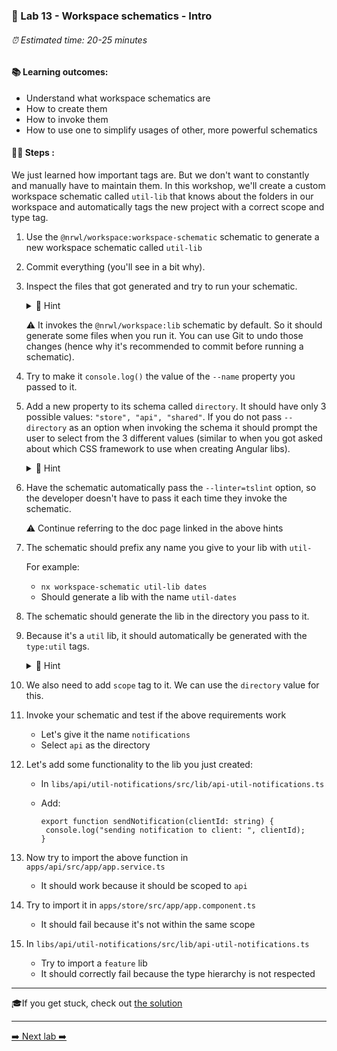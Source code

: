 ### 🧸️ Lab 13 - Workspace schematics - Intro

###### ⏰ Estimated time: 20-25 minutes

#### 📚 Learning outcomes:

- Understand what workspace schematics are
- How to create them
- How to invoke them 
- How to use one to simplify usages of other, more powerful schematics

#### 🏋️‍♀️ Steps :

We just learned how important tags are. But we don't want to constantly and manually 
have to maintain them. In this workshop, we'll create a custom workspace schematic
called `util-lib` that knows about the folders in our workspace and automatically tags the new project
with a correct scope and type tag.

1. Use the `@nrwl/workspace:workspace-schematic` schematic to generate a new
workspace schematic called `util-lib`

2. Commit everything (you'll see in a bit why).

2. Inspect the files that got generated and try to run your schematic.

   <details>
   <summary>🐳 Hint</summary>

   Inspect the [Workspace schematics docs](https://nx.dev/latest/angular/workspace/schematics/workspace-schematics#workspace-schematics)
   for details on how to run it.

   </details>
   
   ⚠️ It invokes the `@nrwl/workspace:lib` schematic by default. So it should generate some files when you run it.
   You can use Git to undo those changes (hence why it's recommended to commit before running a schematic).

3. Try to make it `console.log()` the value of the `--name` property you passed to it.

2. Add a new property to its schema called `directory`. It should have only 3 possible values:
`"store", "api", "shared"`. If you do not pass `--directory` as an option when invoking the
schema it should prompt the user to select from the 3 different values (similar to when you got 
asked about which CSS framework to use when creating Angular libs).

   <details>
   <summary>🐳 Hint</summary>

   [Adding dynamic prompts](https://nx.dev/latest/angular/workspace/schematics/workspace-schematics#adding-dynamic-prompts)

   </details>

3. Have the schematic automatically pass the `--linter=tslint` option, so the developer doesn't have
to pass it each time they invoke the schematic.

    ⚠️ Continue referring to the doc page linked in the above hints
    
3. The schematic should prefix any name you give to your lib with `util-`
    
    For example: 
    - `nx workspace-schematic util-lib dates`
    - Should generate a lib with the name `util-dates`
    
3. The schematic should generate the lib in the directory you pass to it.

4. Because it's a `util` lib, it should automatically be generated with the `type:util` tags.

   <details>
   <summary>🐳 Hint</summary>
   
   Consult the `@nrwl/workspace:lib` [docs](https://nx.dev/latest/angular/plugins/workspace/schematics/library)
   for possible options you can pass to it.

   </details>

5. We also need to add `scope` tag to it. We can use the `directory` value for this.

4. Invoke your schematic and test if the above requirements work
    - Let's give it the name `notifications`
    - Select `api` as the directory

6. Let's add some functionality to the lib you just created:
    - In `libs/api/util-notifications/src/lib/api-util-notifications.ts`
    - Add:
   
        ```
       export function sendNotification(clientId: string) {
         console.log("sending notification to client: ", clientId);
       }
       ```

7. Now try to import the above function in `apps/api/src/app/app.service.ts`
    - It should work because it should be scoped to `api`
    
8. Try to import it in `apps/store/src/app/app.component.ts`
    - It should fail because it's not within the same scope
    
9. In `libs/api/util-notifications/src/lib/api-util-notifications.ts`
    - Try to import a `feature` lib
    - It should correctly fail because the type hierarchy is not respected

---

🎓If you get stuck, check out [the solution](SOLUTION.md)

---

[➡️ Next lab ➡️](../lab14/LAB.md)
